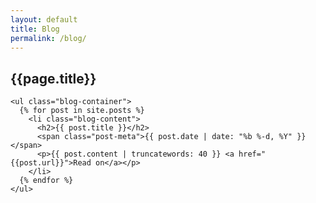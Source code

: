 ```yaml
---
layout: default
title: Blog
permalink: /blog/
---
```

<div class="post">

  <section class="content">
    <h2 id="Blog">{{page.title}}</h2>
  

    <ul class="blog-container">
      {% for post in site.posts %}
        <li class="blog-content">
          <h2>{{ post.title }}</h2>
          <span class="post-meta">{{ post.date | date: "%b %-d, %Y" }}</span>
          <p>{{ post.content | truncatewords: 40 }} <a href="{{post.url}}">Read on</a></p>
        </li>
      {% endfor %}
    </ul>

  </section>

</div>

